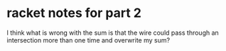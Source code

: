 # racket notes for part 2

I think what is wrong with the sum is that the wire could pass through an intersection more than one time and overwrite my sum?
